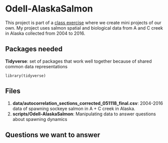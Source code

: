 # Odell-AlaskaSalmon

This project is part of a [class exercise](https://sr320.github.io/course-fish497-2018/assignments/mini-project/) where we create mini projects of our own. My project uses salmon spatial and biological data from A and C creek in Alaska collected from 2004 to 2016. 

## Packages needed

**Tidyverse**: set of packages that work well together because of shared common data representations

```
library(tidyverse)
```

## Files 

1. **data/autocorrelation_sections_corrected_051118_final.csv**: 2004-2016 data of spawning sockeye salmon in A + C creek in Alaska.
2. **scripts/Odell-AlaskaSalmon**: Manipulating data to answer questions about spawning dynamics

## Questions we want to answer

